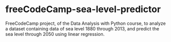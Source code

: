 # freeCodeCamp-sea-level-predictor
FreeCodeCamp project, of the Data Analysis with Python course, to analyze a dataset containing data of sea level 1880 through 2013, and predict the sea level through 2050 using linear regression.
